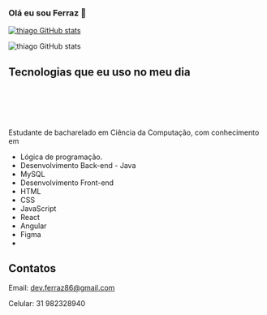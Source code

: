 ### Olá eu sou Ferraz 👋
[![thiago GitHub stats](https://img.shields.io/badge/LinkedIn-0077B5?style=for-the-badge&logo=linkedin&logoColor=white)](https://www.linkedin.com/in/thiago-ferraz-2b3593299/)

![thiago GitHub stats](https://github-readme-stats.vercel.app/api?username=Thiagoferrazlopes&show_icons=true&theme=tokyonight)


## Tecnologias que eu uso no meu dia 

<div style="display: inline_block"><br/>

<img align= "center" alt="" src="https://img.shields.io/badge/Java-ED8B00?style=for-the-badge&logo=openjdk&logoColor=white"/>


<img align= "center" alt="" src="https://img.shields.io/badge/JavaScript-323330?style=for-the-badge&logo=javascript&logoColor=F7DF1E"/>


<img align= "center" alt="" src="https://img.shields.io/badge/HTML5-E34F26?style=for-the-badge&logo=html5&logoColor=white"/>


<img align= "center" alt="" src="https://img.shields.io/badge/CSS-239120?&style=for-the-badge&logo=css3&logoColor=white"/>

<img align= "center" alt="" src="."/>



</div><br/>

##
Estudante de bacharelado em Ciência da Computação, com conhecimento em 
- Lógica de programação.
- Desenvolvimento Back-end - Java
- MySQL
- Desenvolvimento Front-end 
- HTML
- CSS
- JavaScript
- React
- Angular
- Figma
- 
## Contatos
Email: dev.ferraz86@gmail.com

Celular: 31 982328940
